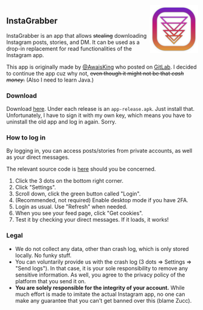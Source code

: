<img src="./app/play_icon.png" alt="InstaGrabber" align="right" width="25%"/>

## InstaGrabber

InstaGrabber is an app that allows ~~stealing~~ downloading Instagram posts, stories, and DM. It can be used as a drop-in replacement for read functionalities of the Instagram app.

This app is originally made by [@AwaisKing](https://github.com/AwaisKing) who posted on [GitLab](https://gitlab.com/AwaisKing/instagrabber). I decided to continue the app cuz why not, ~~even though it might not be that *cash money*.~~ (Also I need to learn Java.)

### Download

Download [here](https://github.com/austinhuang0131/instagrabber/releases). Under each release is an `app-release.apk`. Just install that. Unfortunately, I have to sign it with my own key, which means you have to uninstall the old app and log in again. Sorry.

### How to log in

By logging in, you can access posts/stories from private accounts, as well as your direct messages.

The relevant source code is [here](https://github.com/austinhuang0131/instagrabber/blob/master/app/src/main/java/awais/instagrabber/activities/Login.java) should you be concerned.

1. Click the 3 dots on the bottom right corner.
2. Click "Settings".
3. Scroll down, click the green button called "Login".
4. (Recommended, not required) Enable desktop mode if you have 2FA.
5. Login as usual. Use "Refresh" when needed.
6. When you see your feed page, click "Get cookies".
7. Test it by checking your direct messages. If it loads, it works!

### Legal

* We do not collect any data, other than crash log, which is only stored locally. No funky stuff.
* You can voluntarily provide us with the crash log (3 dots => Settings => "Send logs"). In that case, it is your sole responsibility to remove any sensitive information. As well, you agree to the privacy policy of the platform that you send it on.
* **You are solely responsible for the integrity of your account.** While much effort is made to imitate the actual Instagram app, no one can make any guarantee that you can't get banned over this (blame Zucc).
